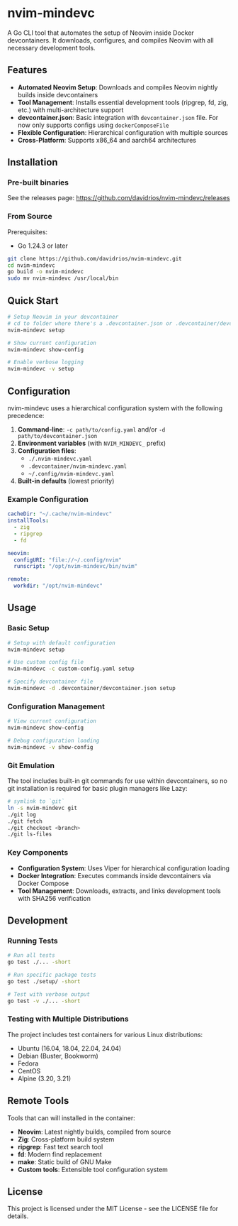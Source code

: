 # nvim-mindevc

A Go CLI tool that automates the setup of Neovim inside Docker devcontainers. It downloads, configures, and compiles Neovim with all necessary development tools.


## Features

- **Automated Neovim Setup**: Downloads and compiles Neovim nightly builds inside devcontainers
- **Tool Management**: Installs essential development tools (ripgrep, fd, zig, etc.) with multi-architecture support
- **devcontainer.json**: Basic integration with `devcontainer.json` file. For now only supports configs using `dockerComposeFile`
- **Flexible Configuration**: Hierarchical configuration with multiple sources
- **Cross-Platform**: Supports x86_64 and aarch64 architectures


## Installation


### Pre-built binaries

See the releases page: https://github.com/davidrios/nvim-mindevc/releases


### From Source

Prerequisites:

- Go 1.24.3 or later

```bash
git clone https://github.com/davidrios/nvim-mindevc.git
cd nvim-mindevc
go build -o nvim-mindevc
sudo mv nvim-mindevc /usr/local/bin
```

## Quick Start

```bash
# Setup Neovim in your devcontainer
# cd to folder where there's a .devcontainer.json or .devcontainer/devcontainer.json file
nvim-mindevc setup

# Show current configuration
nvim-mindevc show-config

# Enable verbose logging
nvim-mindevc -v setup
```


## Configuration

nvim-mindevc uses a hierarchical configuration system with the following precedence:

1. **Command-line**: `-c path/to/config.yaml` and/or `-d path/to/devcontainer.json`
2. **Environment variables** (with `NVIM_MINDEVC_` prefix)
3. **Configuration files**:
   - `./.nvim-mindevc.yaml`
   - `.devcontainer/nvim-mindevc.yaml`
   - `~/.config/nvim-mindevc.yaml`
4. **Built-in defaults** (lowest priority)

### Example Configuration

```yaml
cacheDir: "~/.cache/nvim-mindevc"
installTools:
  - zig
  - ripgrep
  - fd

neovim:
  configURI: "file://~/.config/nvim"
  runscript: "/opt/nvim-mindevc/bin/nvim"

remote:
  workdir: "/opt/nvim-mindevc"
```

## Usage

### Basic Setup

```bash
# Setup with default configuration
nvim-mindevc setup

# Use custom config file
nvim-mindevc -c custom-config.yaml setup

# Specify devcontainer file
nvim-mindevc -d .devcontainer/devcontainer.json setup
```

### Configuration Management

```bash
# View current configuration
nvim-mindevc show-config

# Debug configuration loading
nvim-mindevc -v show-config
```

### Git Emulation

The tool includes built-in git commands for use within devcontainers, so no git installation is required for basic plugin managers like Lazy:

```bash
# symlink to `git`
ln -s nvim-mindevc git
./git log
./git fetch
./git checkout <branch>
./git ls-files
```


### Key Components

- **Configuration System**: Uses Viper for hierarchical configuration loading
- **Docker Integration**: Executes commands inside devcontainers via Docker Compose
- **Tool Management**: Downloads, extracts, and links development tools with SHA256 verification


## Development

### Running Tests

```bash
# Run all tests
go test ./... -short

# Run specific package tests
go test ./setup/ -short

# Test with verbose output
go test -v ./... -short
```


### Testing with Multiple Distributions

The project includes test containers for various Linux distributions:

- Ubuntu (16.04, 18.04, 22.04, 24.04)
- Debian (Buster, Bookworm)
- Fedora
- CentOS
- Alpine (3.20, 3.21)


## Remote Tools

Tools that can will installed in the container:

- **Neovim**: Latest nightly builds, compiled from source
- **Zig**: Cross-platform build system
- **ripgrep**: Fast text search tool
- **fd**: Modern find replacement
- **make**: Static build of GNU Make
- **Custom tools**: Extensible tool configuration system


## License

This project is licensed under the MIT License - see the LICENSE file for details.
